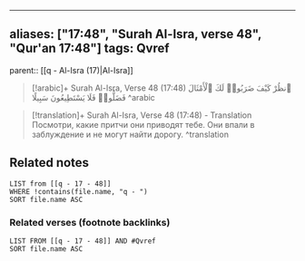 
---
aliases: ["17:48", "Surah Al-Isra, verse 48", "Qur'an 17:48"]
tags: Qvref
---

parent:: [[q - Al-Isra (17)|Al-Isra]]

> [!arabic]+ Surah Al-Isra, Verse 48 (17:48)
> <span class="quran-arabic">ٱنظُرْ كَيْفَ ضَرَبُوا۟ لَكَ ٱلْأَمْثَالَ فَضَلُّوا۟ فَلَا يَسْتَطِيعُونَ سَبِيلًا</span>
^arabic

> [!translation]+ Surah Al-Isra, Verse 48 (17:48) - Translation
> Посмотри, какие притчи они приводят тебе. Они впали в заблуждение и не могут найти дорогу.
^translation



## Related notes
```dataview
LIST from [[q - 17 - 48]]
WHERE !contains(file.name, "q - ")
SORT file.name ASC
```

### Related verses (footnote backlinks)
```dataview
LIST FROM [[q - 17 - 48]] AND #Qvref
SORT file.name ASC
```

